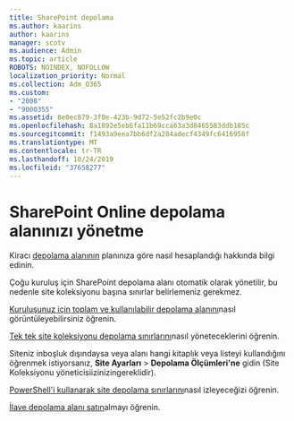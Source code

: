 ```yaml
---
title: SharePoint depolama
ms.author: kaarins
author: kaarins
manager: scotv
ms.audience: Admin
ms.topic: article
ROBOTS: NOINDEX, NOFOLLOW
localization_priority: Normal
ms.collection: Adm_O365
ms.custom:
- "2008"
- "9000355"
ms.assetid: 8e0ec879-3f0e-423b-9d72-5e52fc2b9e0c
ms.openlocfilehash: 8a1892e5eb6fa11b69cca63a3d8465583ddb185c
ms.sourcegitcommit: f1493a9eea7bb6df2a284adecf4349fc6416958f
ms.translationtype: MT
ms.contentlocale: tr-TR
ms.lasthandoff: 10/24/2019
ms.locfileid: "37658277"
---
```

# <a name="manage-your-sharepoint-online-storage"></a>SharePoint Online depolama alanınızı yönetme

Kiracı [depolama alanının](https://docs.microsoft.com/office365/servicedescriptions/sharepoint-online-service-description/sharepoint-online-limits?redirectedfrom=MSDN#limits-by-plan) planınıza göre nasıl hesaplandığı hakkında bilgi edinin.

Çoğu kuruluş için SharePoint depolama alanı otomatik olarak yönetilir, bu nedenle site koleksiyonu başına sınırlar belirlemeniz gerekmez.

[Kuruluşunuz için toplam ve kullanılabilir depolama alanını](https://docs.microsoft.com/sharepoint/manage-site-collection-storage-limits)nasıl görüntüleyebilirsiniz öğrenin.

[Tek tek site koleksiyonu depolama sınırlarını](https://docs.microsoft.com/sharepoint/manage-site-collection-storage-limits#manage-individual-site-storage-limits)nasıl yöneteceklerini öğrenin.

Siteniz inboşluk dışındaysa veya alanı hangi kitaplık veya listeyi kullandığını öğrenmek istiyorsanız, **Site Ayarları** > **Depolama Ölçümleri'ne** gidin (Site Koleksiyonu yöneticisiizinizingereklidir).

[PowerShell'i kullanarak site depolama sınırlarını](https://docs.microsoft.com/sharepoint/manage-site-collection-storage-limits#monitor-site-storage-limits-by-using-powershell)nasıl izleyeceğizi öğrenin.

[İlave depolama alanı satın](https://docs.microsoft.com/office365/admin/subscriptions-and-billing/add-storage-space)almayı öğrenin. 
  